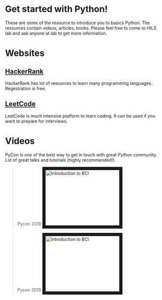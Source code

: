 # Get started with Python!
These are some of the resource to introduce you to basics Python. The resources contain videos, articles, books. Please feel free to come to HILS lab and ask anyone at lab to get more information.

# Websites

## [HackerRank](https://www.hackerrank.com/dashboard)
HackerRank has lot of resources to learn many programming languages. Regestration is free. 

## [LeetCode](https://leetcode.com)
LeetCode is much intensive platform to learn coding. It can be used if you want to prepare for interviews.

# Videos

PyCon is one of the best way to get in touch with great Python community. Lot of great talks and tutorials (highly recommended!).
> Pycon 2018 
<a href="https://www.youtube.com/channel/UCsX05-2sVSH7Nx3zuk3NYuQ" target="_blank"><img src="http://img.youtube.com/vi/79AIzbjLzdk/0.jpg"
alt="Introduction to BCI" width="240" height="180" border="10" /></a>

> Pycon 2019
<a href="https://www.youtube.com/channel/UCxs2IIVXaEHHA4BtTiWZ2mQ" target="_blank"><img src="http://img.youtube.com/vi/iyV1NUaSt0k/0.jpg"
alt="Introduction to BCI" width="240" height="180" border="10" /></a>